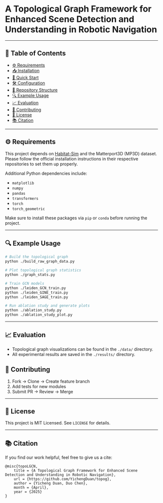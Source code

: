 # A Topological Graph Framework for Enhanced Scene Detection and Understanding in Robotic Navigation


---

## 📖 Table of Contents

- [⚙️ Requirements](#️-requirements)  
- [📥 Installation](#-installation)  
- [🚦 Quick Start](#-quick-start)  
- [🛠 Configuration](#-configuration)  
- [📁 Repository Structure](#-repository-structure)  
- [🔍 Example Usage](#-example-usage)  
- [📈 Evaluation](#-evaluation)  
- [🤝 Contributing](#-contributing)  
- [📄 License](#-license)  
- [📚 Citation](#-citation)


---

## ⚙️ Requirements

This project depends on [Habitat-Sim](https://github.com/facebookresearch/habitat-sim) and the Matterport3D (MP3D) dataset. Please follow the official installation instructions in their respective repositories to set them up properly.

Additional Python dependencies include:

- `matplotlib`
- `numpy`
- `pandas`
- `transformers`
- `torch`
- `torch_geometric`

Make sure to install these packages via `pip` or `conda` before running the project.

---

## 🔍 Example Usage


```bash
# Build the topological graph
python ./build_raw_graph_data.py

# Plot topological graph statistics
python ./graph_stats.py

# Train GCN models
python ./leiden_GCN_train.py
python ./leiden_GINE_train.py
python ./leiden_SAGE_train.py

# Run ablation study and generate plots
python ./ablation_study.py
python ./ablation_study_plot.py
```
---

## 📈 Evaluation

- Topological graph visualizations can be found in the `./data/` directory.
- All experimental results are saved in the `./results/` directory.

## 🤝 Contributing

1. Fork → Clone → Create feature branch  
2. Add tests for new modules  
3. Submit PR → Review → Merge  

---

## 📄 License

This project is MIT Licensed. See `LICENSE` for details.

---

## 📚 Citation


If you find our work helpful, feel free to give us a cite:
```
@misc{topoLGCN,
    title = {A Topological Graph Framework for Enhanced Scene Detection and Understanding in Robotic Navigation},
    url = {https://github.com/YichengDuan/topog},
    author = {Yicheng Duan, Duo Chen},
    month = {April},
    year = {2025}
}
```

